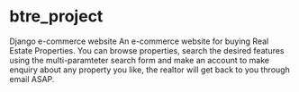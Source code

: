 # btre_project
Django e-commerce website
An e-commerce website for buying Real Estate Properties.
You can browse properties, search the desired features using the multi-paramteter search form and  make an account to make enquiry about any property you like, the realtor will get back to you through email ASAP.
